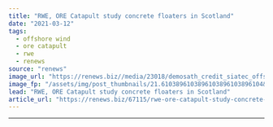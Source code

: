 ```yaml
---
title: "RWE, ORE Catapult study concrete floaters in Scotland"
date: "2021-03-12"
tags: 
  - offshore wind
  - ore catapult
  - rwe
  - renews
source: "renews"
image_url: "https://renews.biz//media/23018/demosath_credit_siatec_offshore.jpeg?mode=crop&width=770&heightratio=0.6103896103896103896103896104&slimmage=true"
image_fp: "/assets/img/post_thumbnails/21.6103896103896103896103896104&slimmage=true"
lead: "RWE, ORE Catapult study concrete floaters in Scotland"
article_url: "https://renews.biz/67115/rwe-ore-catapult-study-concrete-floaters-in-scotland/"
---
```


---
